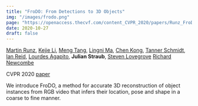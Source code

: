 ```yaml
---
title: "FroDO: From Detections to 3D Objects"
img: "/images/frodo.png"
page: "https://openaccess.thecvf.com/content_CVPR_2020/papers/Runz_FroDO_From_Detections_to_3D_Objects_CVPR_2020_paper.pdf"
date: 2020-10-27
draft: false
---
```

[Martin Runz](https://www.martinruenz.de),
[Kejie Li](https://likojack.github.io/kejieli/), 
[Meng Tang](https://eecs.ucmerced.edu/content/meng-tang), 
[Lingni Ma](https://scholar.google.nl/citations?user=eUAgpwkAAAAJ), 
[Chen Kong](https://www.cs.cmu.edu/~chenk), 
[Tanner Schmidt](https://tschmidt23.github.io), 
[Ian Reid](https://www.robots.ox.ac.uk/~ian), 
[Lourdes Agapito](http://www0.cs.ucl.ac.uk/staff/L.Agapito), 
**Julian Straub**, 
[Steven Lovegrove](https://scholar.google.com/citations?user=JVum8voAAAAJ)
[Richard Newcombe](https://rapiderobot.bitbucket.io/)

CVPR 2020
[paper](https://openaccess.thecvf.com/content_CVPR_2020/papers/Runz_FroDO_From_Detections_to_3D_Objects_CVPR_2020_paper.pdf)

We introduce FroDO, a method for accurate 3D reconstruction of object instances from RGB video that infers their location, pose and shape in a coarse to fine manner. 
